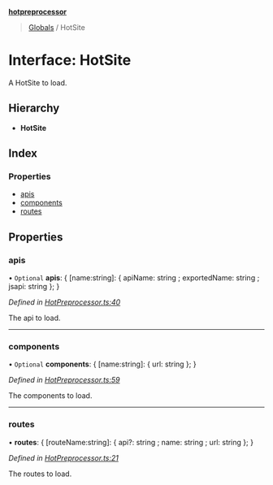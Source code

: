 **[hotpreprocessor](../README.md)**

> [Globals](../globals.md) / HotSite

# Interface: HotSite

A HotSite to load.

## Hierarchy

* **HotSite**

## Index

### Properties

* [apis](hotsite.md#apis)
* [components](hotsite.md#components)
* [routes](hotsite.md#routes)

## Properties

### apis

• `Optional` **apis**: { [name:string]: { apiName: string ; exportedName: string ; jsapi: string  };  }

*Defined in [HotPreprocessor.ts:40](https://github.com/OurFreeLight/HotPreprocessor/blob/9c94bd6/src/HotPreprocessor.ts#L40)*

The api to load.

___

### components

• `Optional` **components**: { [name:string]: { url: string  };  }

*Defined in [HotPreprocessor.ts:59](https://github.com/OurFreeLight/HotPreprocessor/blob/9c94bd6/src/HotPreprocessor.ts#L59)*

The components to load.

___

### routes

•  **routes**: { [routeName:string]: { api?: string ; name: string ; url: string  };  }

*Defined in [HotPreprocessor.ts:21](https://github.com/OurFreeLight/HotPreprocessor/blob/9c94bd6/src/HotPreprocessor.ts#L21)*

The routes to load.
